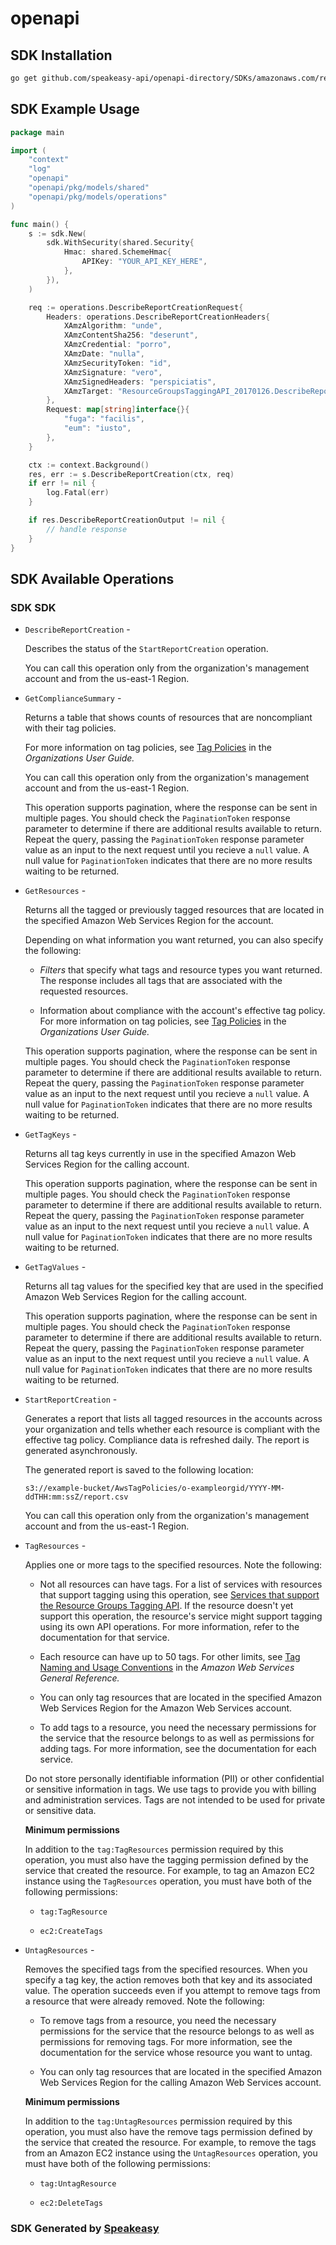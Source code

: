 # openapi

<!-- Start SDK Installation -->
## SDK Installation

```bash
go get github.com/speakeasy-api/openapi-directory/SDKs/amazonaws.com/resourcegroupstaggingapi/2017-01-26/go
```
<!-- End SDK Installation -->

## SDK Example Usage
<!-- Start SDK Example Usage -->
```go
package main

import (
    "context"
    "log"
    "openapi"
    "openapi/pkg/models/shared"
    "openapi/pkg/models/operations"
)

func main() {
    s := sdk.New(
        sdk.WithSecurity(shared.Security{
            Hmac: shared.SchemeHmac{
                APIKey: "YOUR_API_KEY_HERE",
            },
        }),
    )

    req := operations.DescribeReportCreationRequest{
        Headers: operations.DescribeReportCreationHeaders{
            XAmzAlgorithm: "unde",
            XAmzContentSha256: "deserunt",
            XAmzCredential: "porro",
            XAmzDate: "nulla",
            XAmzSecurityToken: "id",
            XAmzSignature: "vero",
            XAmzSignedHeaders: "perspiciatis",
            XAmzTarget: "ResourceGroupsTaggingAPI_20170126.DescribeReportCreation",
        },
        Request: map[string]interface{}{
            "fuga": "facilis",
            "eum": "iusto",
        },
    }

    ctx := context.Background()
    res, err := s.DescribeReportCreation(ctx, req)
    if err != nil {
        log.Fatal(err)
    }

    if res.DescribeReportCreationOutput != nil {
        // handle response
    }
}
```
<!-- End SDK Example Usage -->

<!-- Start SDK Available Operations -->
## SDK Available Operations

### SDK SDK

* `DescribeReportCreation` - <p>Describes the status of the <code>StartReportCreation</code> operation. </p> <p>You can call this operation only from the organization's management account and from the us-east-1 Region.</p>
* `GetComplianceSummary` - <p>Returns a table that shows counts of resources that are noncompliant with their tag policies.</p> <p>For more information on tag policies, see <a href="https://docs.aws.amazon.com/organizations/latest/userguide/orgs_manage_policies_tag-policies.html">Tag Policies</a> in the <i>Organizations User Guide.</i> </p> <p>You can call this operation only from the organization's management account and from the us-east-1 Region.</p> <p>This operation supports pagination, where the response can be sent in multiple pages. You should check the <code>PaginationToken</code> response parameter to determine if there are additional results available to return. Repeat the query, passing the <code>PaginationToken</code> response parameter value as an input to the next request until you recieve a <code>null</code> value. A null value for <code>PaginationToken</code> indicates that there are no more results waiting to be returned.</p>
* `GetResources` - <p>Returns all the tagged or previously tagged resources that are located in the specified Amazon Web Services Region for the account.</p> <p>Depending on what information you want returned, you can also specify the following:</p> <ul> <li> <p> <i>Filters</i> that specify what tags and resource types you want returned. The response includes all tags that are associated with the requested resources.</p> </li> <li> <p>Information about compliance with the account's effective tag policy. For more information on tag policies, see <a href="https://docs.aws.amazon.com/organizations/latest/userguide/orgs_manage_policies_tag-policies.html">Tag Policies</a> in the <i>Organizations User Guide.</i> </p> </li> </ul> <p>This operation supports pagination, where the response can be sent in multiple pages. You should check the <code>PaginationToken</code> response parameter to determine if there are additional results available to return. Repeat the query, passing the <code>PaginationToken</code> response parameter value as an input to the next request until you recieve a <code>null</code> value. A null value for <code>PaginationToken</code> indicates that there are no more results waiting to be returned.</p>
* `GetTagKeys` - <p>Returns all tag keys currently in use in the specified Amazon Web Services Region for the calling account.</p> <p>This operation supports pagination, where the response can be sent in multiple pages. You should check the <code>PaginationToken</code> response parameter to determine if there are additional results available to return. Repeat the query, passing the <code>PaginationToken</code> response parameter value as an input to the next request until you recieve a <code>null</code> value. A null value for <code>PaginationToken</code> indicates that there are no more results waiting to be returned.</p>
* `GetTagValues` - <p>Returns all tag values for the specified key that are used in the specified Amazon Web Services Region for the calling account.</p> <p>This operation supports pagination, where the response can be sent in multiple pages. You should check the <code>PaginationToken</code> response parameter to determine if there are additional results available to return. Repeat the query, passing the <code>PaginationToken</code> response parameter value as an input to the next request until you recieve a <code>null</code> value. A null value for <code>PaginationToken</code> indicates that there are no more results waiting to be returned.</p>
* `StartReportCreation` - <p>Generates a report that lists all tagged resources in the accounts across your organization and tells whether each resource is compliant with the effective tag policy. Compliance data is refreshed daily. The report is generated asynchronously.</p> <p>The generated report is saved to the following location:</p> <p> <code>s3://example-bucket/AwsTagPolicies/o-exampleorgid/YYYY-MM-ddTHH:mm:ssZ/report.csv</code> </p> <p>You can call this operation only from the organization's management account and from the us-east-1 Region.</p>
* `TagResources` - <p>Applies one or more tags to the specified resources. Note the following:</p> <ul> <li> <p>Not all resources can have tags. For a list of services with resources that support tagging using this operation, see <a href="https://docs.aws.amazon.com/resourcegroupstagging/latest/APIReference/supported-services.html">Services that support the Resource Groups Tagging API</a>. If the resource doesn't yet support this operation, the resource's service might support tagging using its own API operations. For more information, refer to the documentation for that service.</p> </li> <li> <p>Each resource can have up to 50 tags. For other limits, see <a href="https://docs.aws.amazon.com/general/latest/gr/aws_tagging.html#tag-conventions">Tag Naming and Usage Conventions</a> in the <i>Amazon Web Services General Reference.</i> </p> </li> <li> <p>You can only tag resources that are located in the specified Amazon Web Services Region for the Amazon Web Services account.</p> </li> <li> <p>To add tags to a resource, you need the necessary permissions for the service that the resource belongs to as well as permissions for adding tags. For more information, see the documentation for each service.</p> </li> </ul> <important> <p>Do not store personally identifiable information (PII) or other confidential or sensitive information in tags. We use tags to provide you with billing and administration services. Tags are not intended to be used for private or sensitive data.</p> </important> <p> <b>Minimum permissions</b> </p> <p>In addition to the <code>tag:TagResources</code> permission required by this operation, you must also have the tagging permission defined by the service that created the resource. For example, to tag an Amazon EC2 instance using the <code>TagResources</code> operation, you must have both of the following permissions:</p> <ul> <li> <p> <code>tag:TagResource</code> </p> </li> <li> <p> <code>ec2:CreateTags</code> </p> </li> </ul>
* `UntagResources` - <p>Removes the specified tags from the specified resources. When you specify a tag key, the action removes both that key and its associated value. The operation succeeds even if you attempt to remove tags from a resource that were already removed. Note the following:</p> <ul> <li> <p>To remove tags from a resource, you need the necessary permissions for the service that the resource belongs to as well as permissions for removing tags. For more information, see the documentation for the service whose resource you want to untag.</p> </li> <li> <p>You can only tag resources that are located in the specified Amazon Web Services Region for the calling Amazon Web Services account.</p> </li> </ul> <p> <b>Minimum permissions</b> </p> <p>In addition to the <code>tag:UntagResources</code> permission required by this operation, you must also have the remove tags permission defined by the service that created the resource. For example, to remove the tags from an Amazon EC2 instance using the <code>UntagResources</code> operation, you must have both of the following permissions:</p> <ul> <li> <p> <code>tag:UntagResource</code> </p> </li> <li> <p> <code>ec2:DeleteTags</code> </p> </li> </ul>
<!-- End SDK Available Operations -->

### SDK Generated by [Speakeasy](https://docs.speakeasyapi.dev/docs/using-speakeasy/client-sdks)
